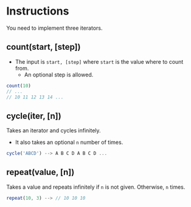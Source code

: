 # Instructions

You need to implement three iterators.

## count(start, [step])
- The input is `start, [step]` where `start` is the value where to count from.
  - An optional step is allowed.

```js
count(10)
// ...
// 10 11 12 13 14 ...
```

## cycle(iter, [n])
Takes an iterator and cycles infinitely.
- It also takes an optional `n` number of times.

```js
cycle('ABCD') --> A B C D A B C D ...
```

## repeat(value, [n])
Takes a value and repeats infinitely if `n` is not given. Otherwise, `n` times.

```js
repeat(10, 3) --> // 10 10 10
```
